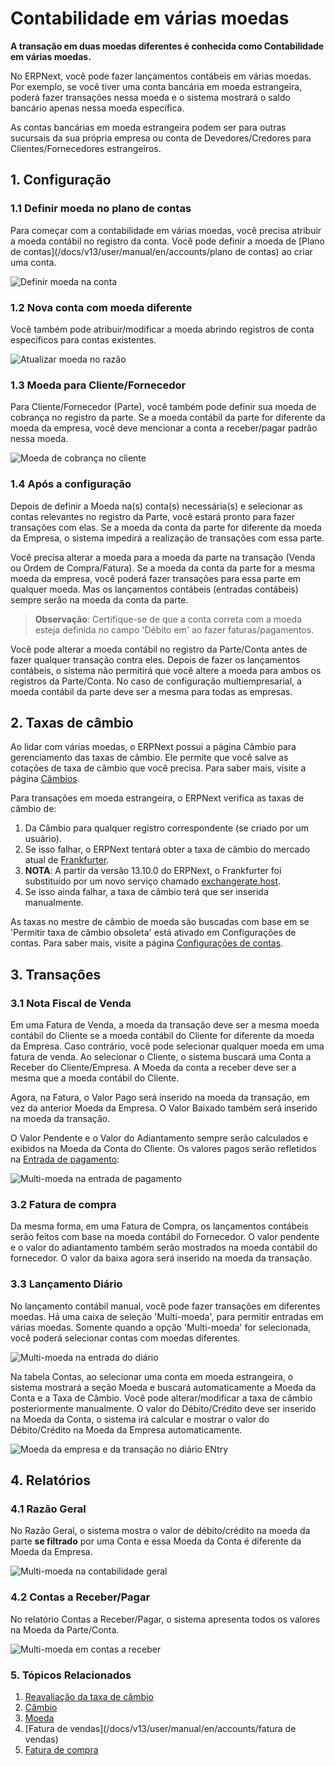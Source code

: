 # Contabilidade em várias moedas


**A transação em duas moedas diferentes é conhecida como Contabilidade em várias moedas.**


No ERPNext, você pode fazer lançamentos contábeis em várias moedas. Por exemplo, se você tiver uma conta bancária em moeda estrangeira, poderá fazer transações nessa moeda e o sistema mostrará o saldo bancário apenas nessa moeda específica.


As contas bancárias em moeda estrangeira podem ser para outras sucursais da sua própria empresa ou conta de Devedores/Credores para Clientes/Fornecedores estrangeiros.


## 1. Configuração


### 1.1 Definir moeda no plano de contas


Para começar com a contabilidade em várias moedas, você precisa atribuir a moeda contábil no registro da conta. Você pode definir a moeda de [Plano de contas](/docs/v13/user/manual/en/accounts/plano de contas) ao criar uma conta.


![Definir moeda na conta](/files/set-default-currency-in-ledger.png)


### 1.2 Nova conta com moeda diferente


Você também pode atribuir/modificar a moeda abrindo registros de conta específicos para contas existentes.


![Atualizar moeda no razão](/files/update-currency-in-ledger.png)


### 1.3 Moeda para Cliente/Fornecedor


Para Cliente/Fornecedor (Parte), você também pode definir sua moeda de cobrança no registro da parte. Se a moeda contábil da parte for diferente da moeda da empresa, você deve mencionar a conta a receber/pagar padrão nessa moeda.


![Moeda de cobrança no cliente](/files/customer-billing-currency.png)


### 1.4 Após a configuração


Depois de definir a Moeda na(s) conta(s) necessária(s) e selecionar as contas relevantes no registro da Parte, você estará pronto para fazer transações com elas. Se a moeda da conta da parte for diferente da moeda da Empresa, o sistema impedirá a realização de transações com essa parte.


Você precisa alterar a moeda para a moeda da parte na transação (Venda ou Ordem de Compra/Fatura). Se a moeda da conta da parte for a mesma moeda da empresa, você poderá fazer transações para essa parte em qualquer moeda. Mas os lançamentos contábeis (entradas contábeis) sempre serão na moeda da conta da parte.



>
> **Observação**: Certifique-se de que a conta correta com a moeda esteja definida no campo 'Débito em' ao fazer faturas/pagamentos.
>
>
>


Você pode alterar a moeda contábil no registro da Parte/Conta antes de fazer qualquer transação contra eles. Depois de fazer os lançamentos contábeis, o sistema não permitirá que você altere a moeda para ambos os registros da Parte/Conta. No caso de configuração multiempresarial, a moeda contábil da parte deve ser a mesma para todas as empresas.


## 2. Taxas de câmbio


Ao lidar com várias moedas, o ERPNext possui a página Câmbio para gerenciamento das taxas de câmbio. Ele permite que você salve as cotações de taxa de câmbio que você precisa. Para saber mais, visite a página [Câmbios](/docs/v13/user/manual/en/accounts/currency-exchange).


Para transações em moeda estrangeira, o ERPNext verifica as taxas de câmbio de:


1. Da Câmbio para qualquer registro correspondente (se criado por um usuário).
2. Se isso falhar, o ERPNext tentará obter a taxa de câmbio do mercado atual de [Frankfurter](https://www.frankfurter.app).
3. **NOTA**: A partir da versão 13.10.0 do ERPNext, o Frankfurter foi substituído por um novo serviço chamado [exchangerate.host](https://exchangerate.host).
4. Se isso ainda falhar, a taxa de câmbio terá que ser inserida manualmente.


As taxas no mestre de câmbio de moeda são buscadas com base em se 'Permitir taxa de câmbio obsoleta' está ativado em Configurações de contas. Para saber mais, visite a página [Configurações de contas](/docs/v13/user/manual/en/accounts/accounts-settings).


## 3. Transações


### 3.1 Nota Fiscal de Venda


Em uma Fatura de Venda, a moeda da transação deve ser a mesma moeda contábil do Cliente se a moeda contábil do Cliente for diferente da moeda da Empresa. Caso contrário, você pode selecionar qualquer moeda em uma fatura de venda. Ao selecionar o Cliente, o sistema buscará uma Conta a Receber do Cliente/Empresa. A Moeda da conta a receber deve ser a mesma que a moeda contábil do Cliente.


Agora, na Fatura, o Valor Pago será inserido na moeda da transação, em vez da anterior Moeda da Empresa. O Valor Baixado também será inserido na moeda da transação.


O Valor Pendente e o Valor do Adiantamento sempre serão calculados e exibidos na Moeda da Conta do Cliente. Os valores pagos serão refletidos na [Entrada de pagamento](/docs/v13/user/manual/en/accounts/payment-entry):


![Multi-moeda na entrada de pagamento](/files/multi-currency-in-payment-entry.png)


### 3.2 Fatura de compra


Da mesma forma, em uma Fatura de Compra, os lançamentos contábeis serão feitos com base na moeda contábil do Fornecedor. O valor pendente e o valor do adiantamento também serão mostrados na moeda contábil do fornecedor. O valor da baixa agora será inserido na moeda da transação.


### 3.3 Lançamento Diário


No lançamento contábil manual, você pode fazer transações em diferentes moedas. Há uma caixa de seleção 'Multi-moeda', para permitir entradas em várias moedas. Somente quando a opção 'Multi-moeda' for selecionada, você poderá selecionar contas com moedas diferentes.


![Multi-moeda na entrada do diário](/files/multi-currency-journal-entry.png)


Na tabela Contas, ao selecionar uma conta em moeda estrangeira, o sistema mostrará a seção Moeda e buscará automaticamente a Moeda da Conta e a Taxa de Câmbio. Você pode alterar/modificar a taxa de câmbio posteriormente manualmente. O valor do Débito/Crédito deve ser inserido na Moeda da Conta, o sistema irá calcular e mostrar o valor do Débito/Crédito na Moeda da Empresa automaticamente.


![Moeda da empresa e da transação no diário ENtry](/files/company-and-transaction-currency-in-journal-entry.png)


## 4. Relatórios


### 4.1 Razão Geral


No Razão Geral, o sistema mostra o valor de débito/crédito na moeda da parte **se filtrado** por uma Conta e essa Moeda da Conta é diferente da Moeda da Empresa.


![Multi-moeda na contabilidade geral](/files/multi-currency-in-general-ledger.png)


### 4.2 Contas a Receber/Pagar


No relatório Contas a Receber/Pagar, o sistema apresenta todos os valores na Moeda da Parte/Conta.


![Multi-moeda em contas a receber](/files/multi-currency-in-accounts-receivable.png)


### 5. Tópicos Relacionados


1. [Reavaliação da taxa de câmbio](/docs/v13/user/manual/en/accounts/exchange-rate-revaluation)
2. [Câmbio](/docs/v13/user/manual/en/accounts/currency-cchange)
3. [Moeda](/docs/v13/user/manual/en/accounts/currency)
4. [Fatura de vendas](/docs/v13/user/manual/en/accounts/fatura de vendas)
5. [Fatura de compra](/docs/v13/user/manual/en/accounts/purchase-invoice)